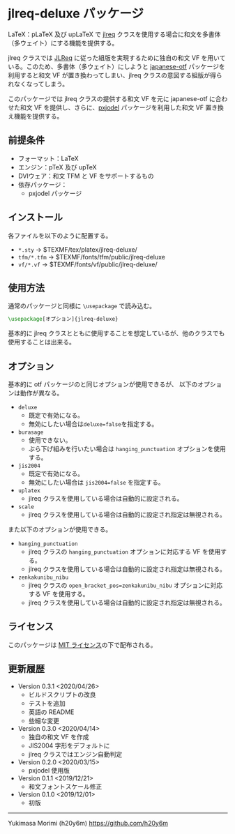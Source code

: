 jlreq-deluxe パッケージ
=======================

LaTeX：pLaTeX 及び upLaTeX で [jlreq](https://www.ctan.org/pkg/jlreq) クラスを使用する場合に和文を多書体（多ウェイト）にする機能を提供する。

jlreq クラスでは [JLReq](https://www.w3.org/TR/jlreq/ja/) に従った組版を実現するために独自の和文 VF を用いている。このため、多書体（多ウェイト）にしようと [japanese-otf](https://www.ctan.org/pkg/japanese-otf) パッケージを利用すると和文 VF が置き換わってしまい、jlreq クラスの意図する組版が得られなくなってしまう。

このパッケージでは jlreq クラスの提供する和文 VF を元に japanese-otf に合わせた和文 VF を提供し、さらに、[pxjodel](https://www.ctan.org/pkg/pxjodel) パッケージを利用した和文 VF 置き換え機能を提供する。

## 前提条件

* フォーマット：LaTeX
* エンジン：pTeX 及び upTeX
* DVIウェア：和文 TFM と VF をサポートするもの
* 依存パッケージ：
  - pxjodel パッケージ

## インストール

各ファイルを以下のように配置する。
* `*.sty` -> $TEXMF/tex/platex/jlreq-deluxe/
* `tfm/*.tfm` -> $TEXMF/fonts/tfm/public/jlreq-deluxe
* `vf/*.vf` -> $TEXMF/fonts/vf/public/jlreq-deluxe/

## 使用方法

通常のパッケージと同様に `\usepackage` で読み込む。

```tex
\usepackage[オプション]{jlreq-deluxe}
```

基本的に jlreq クラスとともに使用することを想定しているが、他のクラスでも使用することは出来る。

## オプション

基本的に otf パッケージのと同じオプションが使用できるが、
以下のオプションは動作が異なる。

* `deluxe`
  - 既定で有効になる。
  - 無効にしたい場合は`deluxe=false`を指定する。
* `burasage`
  - 使用できない。
  - ぶら下げ組みを行いたい場合は `hanging_punctuation` オプションを使用する。
* `jis2004`
  - 既定で有効になる。
  - 無効にしたい場合は `jis2004=false` を指定する。
* `uplatex`
  - jlreq クラスを使用している場合は自動的に設定される。
* `scale`
  - jlreq クラスを使用している場合は自動的に設定され指定は無視される。

また以下のオプションが使用できる。

* `hanging_punctuation`
  - jlreq クラスの `hanging_punctuation` オプションに対応する VF を使用する。
  - jlreq クラスを使用している場合は自動的に設定され指定は無視される。
* `zenkakunibu_nibu`
  - jlreq クラスの `open_bracket_pos=zenkakunibu_nibu` オプションに対応する VF を使用する。
  - jlreq クラスを使用している場合は自動的に設定され指定は無視される。

## ライセンス

このパッケージは [MIT ライセンス](LICENSE)の下で配布される。


更新履歴
-------

* Version 0.3.1 <2020/04/26>
  - ビルドスクリプトの改良
  - テストを追加
  - 英語の README
  - 些細な変更
* Version 0.3.0 <2020/04/14>
  - 独自の和文 VF を作成
  - JIS2004 字形をデフォルトに
  - jlreq クラスではエンジン自動判定
* Version 0.2.0 <2020/03/15>
  - pxjodel 使用版
* Version 0.1.1 <2019/12/21>
  - 和文フォントスケール修正
* Version 0.1.0 <2019/12/01>
  - 初版

-------------------------
Yukimasa Morimi (h20y6m)
https://github.com/h20y6m
